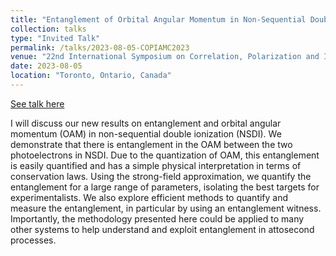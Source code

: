 ```yaml
---
title: "Entanglement of Orbital Angular Momentum in Non-Sequential Double Ionization"
collection: talks
type: "Invited Talk"
permalink: /talks/2023-08-05-COPIAMC2023
venue: "22nd International Symposium on Correlation, Polarization and Ionization in Atomic and Molecular Collisions"
date: 2023-08-05
location: "Toronto, Ontario, Canada"
---
```


[See talk here](https://www.copiamc2023.ca/program.html)

I will discuss our new results on entanglement and orbital angular momentum (OAM) in non-sequential double ionization (NSDI). We demonstrate that there is entanglement in the OAM between the two photoelectrons in NSDI. Due to the quantization of OAM, this entanglement is easily quantified and has a simple physical interpretation in terms of conservation laws. Using the strong-field approximation, we quantify the entanglement for a large range of parameters, isolating the best targets for experimentalists. We also explore efficient methods to quantify and measure the entanglement, in particular by using an entanglement witness. Importantly, the methodology presented here could be applied to many other systems to help understand and exploit entanglement in attosecond processes. 
